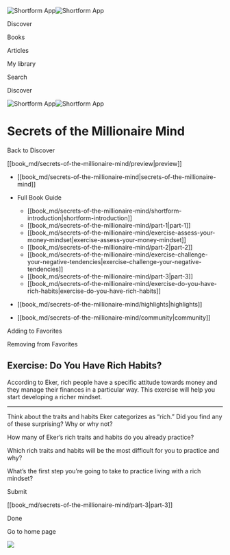 ![Shortform App](/img/logo.36a2399e.svg)![Shortform App](/img/logo-dark.70c1b072.svg)

Discover

Books

Articles

My library

Search

Discover

![Shortform App](/img/logo.36a2399e.svg)![Shortform App](/img/logo-dark.70c1b072.svg)

# Secrets of the Millionaire Mind

Back to Discover

[[book_md/secrets-of-the-millionaire-mind/preview|preview]]

  * [[book_md/secrets-of-the-millionaire-mind|secrets-of-the-millionaire-mind]]
  * Full Book Guide

    * [[book_md/secrets-of-the-millionaire-mind/shortform-introduction|shortform-introduction]]
    * [[book_md/secrets-of-the-millionaire-mind/part-1|part-1]]
    * [[book_md/secrets-of-the-millionaire-mind/exercise-assess-your-money-mindset|exercise-assess-your-money-mindset]]
    * [[book_md/secrets-of-the-millionaire-mind/part-2|part-2]]
    * [[book_md/secrets-of-the-millionaire-mind/exercise-challenge-your-negative-tendencies|exercise-challenge-your-negative-tendencies]]
    * [[book_md/secrets-of-the-millionaire-mind/part-3|part-3]]
    * [[book_md/secrets-of-the-millionaire-mind/exercise-do-you-have-rich-habits|exercise-do-you-have-rich-habits]]
  * [[book_md/secrets-of-the-millionaire-mind/highlights|highlights]]
  * [[book_md/secrets-of-the-millionaire-mind/community|community]]



Adding to Favorites 

Removing from Favorites 

## Exercise: Do You Have Rich Habits?

According to Eker, rich people have a specific attitude towards money and they manage their finances in a particular way. This exercise will help you start developing a richer mindset.

* * *

Think about the traits and habits Eker categorizes as “rich.” Did you find any of these surprising? Why or why not?

How many of Eker’s rich traits and habits do you already practice?

Which rich traits and habits will be the most difficult for you to practice and why?

What’s the first step you’re going to take to practice living with a rich mindset?

Submit 

[[book_md/secrets-of-the-millionaire-mind/part-3|part-3]]

Done

Go to home page 

![](https://bat.bing.com/action/0?ti=56018282&Ver=2&mid=2547380d-f1c6-440b-8461-e08c30af7e92&sid=f30c5e70639211ee87d33f0876d93783&vid=f30c9700639211eeb3a75d830392c94f&vids=0&msclkid=N&pi=0&lg=en-US&sw=800&sh=600&sc=24&nwd=1&tl=Shortform%20%7C%20Book&p=https%3A%2F%2Fwww.shortform.com%2Fapp%2Fbook%2Fsecrets-of-the-millionaire-mind%2Fexercise-do-you-have-rich-habits&r=&lt=572&evt=pageLoad&sv=1&rn=424342)

